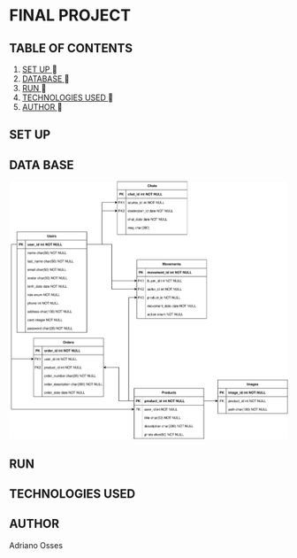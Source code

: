 # FINAL PROJECT
## TABLE OF CONTENTS
1. [ SET UP ](#set-up) :rocket:
2. [ DATABASE ](#db) :rocket:
3. [ RUN ](#run) :rocket:
4. [ TECHNOLOGIES USED ](#tech) :rocket:
5. [ AUTHOR ](#author) :rocket:

<a name="set-up"></a>
## SET UP
<a name="db"></a>
## DATA BASE
![Database](images/diagram3.svg)
<a name="run"></a>
## RUN

<a name="tech"></a>
## TECHNOLOGIES USED

<a name="author"></a>
## AUTHOR
Adriano Osses